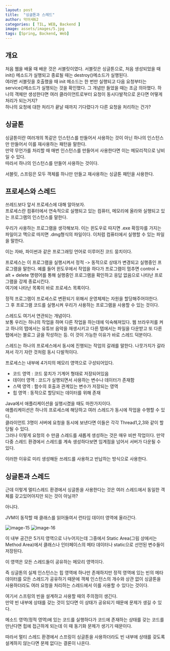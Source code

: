 ```yaml
---
layout: post
title:  "싱글톤과 스레드"
author: 악어새62
categories: [ TIL, WEB, Backend ]
image: assets/images/5.jpg
tags: [Spring, Backend, Web]
---
```

## 개요

처음 웹을 배울 때 배운 것은 서블릿이였다. 서블릿은 싱글톤으로, 처음 생성되었을 때 init() 메소드가 실행되고 종료될 때는 destroy()메소드가 실행된다.  
여러번 서블릿을 호출했을 때 init 메소드는 한 번만 실행되고 다음 요청부터는 service()메소드가 실행되는 것을 확인했다.
그 개념만 들었을 때는 조금 의아했다. 하나의 객체만 생성한다면 여러 클라이언트로부터 요청이 동시다발적으로 온다면 어떻게 처리가 되는거지?  
하나의 요청에 대한 처리가 끝날 때까지 기다렸다가 다른 요청을 처리하는 건가?  

## 싱글톤

싱글톤이란 여러개의 똑같은 인스턴스를 만들어서 사용하는 것이 아닌 하나의 인스턴스만 만들어서 이를 재사용하는 패턴을 말한다.  
만약 무언가를 처리할 때 매번 인스턴스를 만들어서 사용한다면 이는 메모리적으로 낭비일 수 있다.  
따라서 하나의 인스턴스를 만들어 사용하는 것이다.

서블릿, 스프링은 모두 객체를 하나만 만들고 재사용하는 싱글톤 패턴을 사용한다.

## 프로세스와 스레드

쓰레드보다 앞서 프로세스에 대해 알아보자.  
프로세스란 컴퓨터에서 연속적으로 실행되고 있는 컴퓨터, 메모리에 올라와 실행되고 있는 프로그램의 인스턴스를 말한다.

우리가 사용하는 프로그램을 생각해보자. 이는 윈도우로 따지면 .exe 확장자를 가지는 파일이고 맥으로 따지면 .dmg형식의 파일이다. 이처럼 컴퓨터에서 실행할 수 있는 파일을 말한다.

이는 자바, 파이썬과 같은 프로그래밍 언어로 이루어진 코드 뭉치이다.

프로세스는 이 프로그램을 실행시켜서 정적 -> 동적으로 상태가 변경되고 실행중인 프로그램을 말한다. 예를 들어 윈도우에서 작업을 하다가 프로그램이 멈추면 control + alt + delete 명령어를 통해 실행중인 프로그램을 확인하고 응답 없음으로 나타난 프로그램을 강제 종료시킨다.  
여기에 나타난 목록이 바로 프로세스 목록이다.  

정적 프로그램이 프로세스로 변환되기 위해서 운영체제는 자원을 할당해주어야한다.  
그 후 프로그램 코드를 실행시켜 우리가 사용하는 프로그램을 사용할 수 있는 것이다.

스레드도 여기서 연관되는 개념이다.  
보통 우리는 하나의 작업을 하며 다른 작업을 하는데에 익숙해져있다. 웹 브라우저를 켜고 하나의 탭에서는 유튜브 음악을 재생시키고 다른 탭에서는 파일을 다운받고 또 다른 탭에서는 블로그 글을 작성하는 등. 이 것이 가능한 이유가 바로 스레드 덕분이다.

스레드는 하나의 프로세스에서 동시에 진행되는 작업의 갈래를 말한다. 나뭇가지가 갈라져서 각기 자란 것처럼 동시 다발적이다.

프로세스는 내부에 4가지의 메모리 영역으로 구성되어있다.

* 코드 영역 : 코드 뭉치가 기계어 형태로 저장되어있음  
* 데이터 영역 : 코드가 실행되면서 사용하는 변수나 데이터가 존재함
* 스택 영역 : 함수의 호출과 관계있는 변수가 저장되는 영역
* 힙 영역 : 동적으로 할당되는 데이터를 위해 존재

Java에서 애플리케이션을 실행시켰을 때도 마찬가지이다.  
애플리케이션은 하나의 프로세스에 해당하고 여러 스레드가 동시에 작업을 수행할 수 있다.  
클라이언트 3명이 서버에 요청을 동시에 보낸다면 이들은 각각 Thread1,2,3와 같이 할당될 수 있다.  
그러나 이렇게 요청의 수 만큼 스레드를 새롭게 생성하는 것은 매우 비싼 작업이다. 만약 다중 스레드 환경에서 스레드를 계속 생성하다보면 임계점을 넘어서 서버가 다운될 수 있다.  

이러한 이유로 미리 생성해둔 쓰레드를 사용하고 반납하는 방식으로 사용한다.

## 싱글톤과 스레드

근데 이렇게 멀티스레드 환경에서 싱글톤을 사용한다는 것은 여러 스레드에서 동일한 객체를 갖고있어야지만 되는 것이 아닐까? 

아니다.

JVM이 동작할 때 클래스를 읽어들여서 런타임 데이터 영역에 올라간다.

![image-15](https://github.com/jh10253267/TIL/assets/108499717/0848a883-404a-42b8-ac1f-8825eb890fb7)
![image-16](https://github.com/jh10253267/TIL/assets/108499717/b30585f7-3b63-46ea-a08a-d6411550740d)

이 내부 공간은 5가지 영역으로 나누어지는데 그중에서 Static Area(그림 상에서는 Method Area)에서 클래스나 인터페이스의 메타 데이터나 static으로 선언된 변수들이 저장된다.

이 영역은 모든 스레드들이 공유하는 메모리 영역이다.

즉 싱글톤의 실제 인스턴스는 힙 영역에 하나만 존재하지만 정적 영역에 있는 빈의 메타 데이터를 모든 스레드가 공유하기 때문에 객체 인스턴스의 개수와 상관 없이 싱글톤을 사용하더라도 여러 요청을 처리하는 스레드에서 이를 사용할 수 있다는 것이다.

여기서 스프링의 빈을 설계하고 사용할 때의 주의점이 생긴다.  
만약 빈 내부에 상태를 갖는 것이 있다면 이 상태가 공유되기 때문에 문제가 생길 수 있다.

메소드 영역(정적 영역)에 있는 코드를 실행하다가 코드에 존재하는 상태를 갖는 코드를 만난다면 힙에 접근하게 되는데 이 때 동기화 문제가 생기기 때문이다.

따라서 멀티 스레드 환경에서 스프링이 싱글톤을 사용하더라도 빈 내부에 상태를 갖도록 설계하지 않는다면 문제 없다는 결론이 나온다.